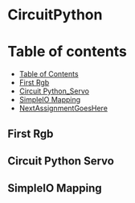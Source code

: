 # CircuitPython
Table of contents
=================
* [Table of Contents](#TableOfContents)
* [First Rgb](#First_Rgb)
* [Circuit Python_Servo](#CircuitPythonServo)
* [SimpleIO Mapping](#SimpleIO_Mapping)
* [NextAssignmentGoesHere](#NextAssignment)

## First Rgb






















## Circuit Python Servo










## SimpleIO Mapping
